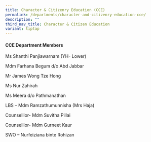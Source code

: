 ```yaml
---
title: Character & Citizenry Education (CCE)
permalink: /departments/character-and-citizenry-education-cce/
description: ""
third_nav_title: Character & Citizen Education
variant: tiptap
---
```

<h4><strong>CCE Department Members</strong></h4>
<p>Ms Shanthi Panjiawarnam (YH- Lower)</p>
<p>Mdm Farhana Begum d/o Abd Jabbar</p>
<p>Mr James Wong Tze Hong</p>
<p>Ms Nur Zahirah</p>
<p>Ms Meera d/o Pathmanathan</p>
<p>LBS – Mdm Ramzathumunnisha (Mrs Haja)</p>
<p>Counselllor- Mdm Suvitha Pillai</p>
<p>Counselllor- Mdm Gurneet Kaur</p>
<p>SWO – Nurfeiziana binte Rohizan</p>